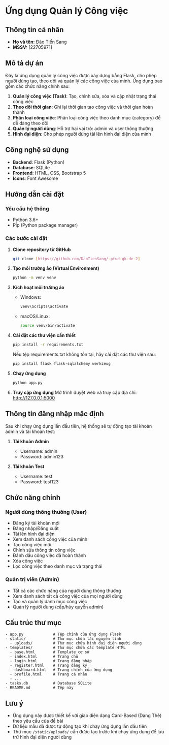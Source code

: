 # Ứng dụng Quản lý Công việc

## Thông tin cá nhân
- **Họ và tên:** Đào Tiến Sang
- **MSSV:** [22705971]

## Mô tả dự án
Đây là ứng dụng quản lý công việc được xây dựng bằng Flask, cho phép người dùng tạo, theo dõi và quản lý các công việc của mình. Ứng dụng bao gồm các chức năng chính sau:

1. **Quản lý công việc (Task)**: Tạo, chỉnh sửa, xóa và cập nhật trạng thái công việc
2. **Theo dõi thời gian**: Ghi lại thời gian tạo công việc và thời gian hoàn thành
3. **Phân loại công việc**: Phân loại công việc theo danh mục (category) để dễ dàng theo dõi
4. **Quản lý người dùng**: Hỗ trợ hai vai trò: admin và user thông thường
5. **Hình đại diện**: Cho phép người dùng tải lên hình đại diện của mình

## Công nghệ sử dụng
- **Backend**: Flask (Python)
- **Database**: SQLite
- **Frontend**: HTML, CSS, Bootstrap 5
- **Icons**: Font Awesome

## Hướng dẫn cài đặt

### Yêu cầu hệ thống
- Python 3.6+
- Pip (Python package manager)

### Các bước cài đặt

1. **Clone repository từ GitHub**
   ```bash
   git clone [https://github.com/DaoTienSang/-ptud-gk-de-2]
   ```

2. **Tạo môi trường ảo (Virtual Environment)**
   ```bash
   python -m venv venv
   ```

3. **Kích hoạt môi trường ảo**
   - Windows:
     ```bash
     venv\Scripts\activate
     ```
   - macOS/Linux:
     ```bash
     source venv/bin/activate
     ```

4. **Cài đặt các thư viện cần thiết**
   ```bash
   pip install -r requirements.txt
   ```
   
   Nếu tệp requirements.txt không tồn tại, hãy cài đặt các thư viện sau:
   ```bash
   pip install flask flask-sqlalchemy werkzeug
   ```

5. **Chạy ứng dụng**
   ```bash
   python app.py
   ```

6. **Truy cập ứng dụng**
   Mở trình duyệt web và truy cập địa chỉ: http://127.0.0.1:5000

## Thông tin đăng nhập mặc định
Sau khi chạy ứng dụng lần đầu tiên, hệ thống sẽ tự động tạo tài khoản admin và tài khoản test:

1. **Tài khoản Admin**
   - Username: admin
   - Password: admin123

2. **Tài khoản Test**
   - Username: test
   - Password: test123

## Chức năng chính

### Người dùng thông thường (User)
- Đăng ký tài khoản mới
- Đăng nhập/Đăng xuất
- Tải lên hình đại diện
- Xem danh sách công việc của mình
- Tạo công việc mới
- Chỉnh sửa thông tin công việc
- Đánh dấu công việc đã hoàn thành
- Xóa công việc
- Lọc công việc theo danh mục và trạng thái

### Quản trị viên (Admin)
- Tất cả các chức năng của người dùng thông thường
- Xem danh sách tất cả công việc của mọi người dùng
- Tạo và quản lý danh mục công việc
- Quản lý người dùng (cấp/hủy quyền admin)

## Cấu trúc thư mục
```
- app.py             # Tệp chính của ứng dụng Flask
- static/            # Thư mục chứa tài nguyên tĩnh
  - uploads/         # Thư mục chứa hình đại diện người dùng
- templates/         # Thư mục chứa các template HTML
  - base.html        # Template cơ sở
  - index.html       # Trang chủ
  - login.html       # Trang đăng nhập
  - register.html    # Trang đăng ký
  - dashboard.html   # Trang chính của ứng dụng
  - profile.html     # Trang cá nhân
  - ...
- tasks.db           # Database SQLite
- README.md          # Tệp này
```

## Lưu ý
- Ứng dụng này được thiết kế với giao diện dạng Card-Based (Dạng Thẻ) theo yêu cầu của đề bài
- Dữ liệu mẫu đã được tự động tạo khi chạy ứng dụng lần đầu tiên
- Thư mục `/static/uploads/` cần được tạo trước khi chạy ứng dụng để lưu trữ hình đại diện người dùng